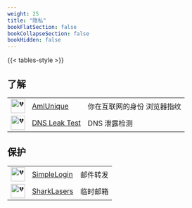 ```yaml
---
weight: 25
title: "隐私"
bookFlatSection: false
bookCollapseSection: false
bookHidden: false
---
```


{{< tables-style >}}


## 了解

|  |  |  |
| :----: | ---- | ---- |
| <img loading="lazy" width="32px" alt="💔" src="https://amiunique.org/favicon.ico"> | [AmIUnique](https://amiunique.org/) | 你在互联网的身份 浏览器指纹 |
| <img loading="lazy" width="32px" alt="💔" src="https://dnsleaktest.org/favicon.png"> | [DNS Leak Test](https://dnsleaktest.org/dns-leak-test) | DNS 泄露检测 |

## 保护

|  |  |  |
| :----: | ---- | ---- |
| <img loading="lazy" width="32px" alt="💔" src="https://combo.staticflickr.com/pw/images/favicons/favicon-32.png"> | [SimpleLogin](https://www.flickr.com/) | 邮件转发 |
| <img loading="lazy" width="32px" alt="💔" src="https://www.sharklasers.com/favicon.ico"> | [SharkLasers](https://www.sharklasers.com/) | 临时邮箱 |

